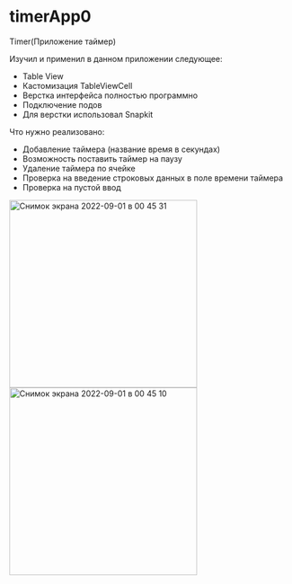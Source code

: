 # timerApp0
Timer(Приложение таймер)

Изучил и применил в данном приложении следующее:
* Table View
*  Кастомизация TableViewCell
* Верстка интерфейса полностью программно
* Подключение подов
* Для верстки использовал Snapkit

Что нужно  реализовано:
* Добавление таймера (название время в секундах)
* Возможность поставить таймер на паузу 
* Удаление таймера по ячейке
* Проверка на введение строковых данных в поле времени таймера
* Проверка на пустой ввод
<img width="334" alt="Снимок экрана 2022-09-01 в 00 45 31" src="https://user-images.githubusercontent.com/91013665/187790825-4c07f413-045c-44e1-8e7c-cebaafdcacf5.png">
<img width="334" alt="Снимок экрана 2022-09-01 в 00 45 10" src="https://user-images.githubusercontent.com/91013665/187790845-857ff5dc-004d-4505-bfb8-6f4575da5ec6.png">
